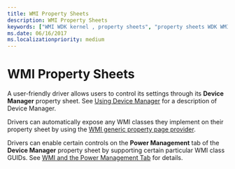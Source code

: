 ```yaml
---
title: WMI Property Sheets
description: WMI Property Sheets
keywords: ["WMI WDK kernel , property sheets", "property sheets WDK WMI", "device property sheets WDK WMI"]
ms.date: 06/16/2017
ms.localizationpriority: medium
---
```


# WMI Property Sheets





A user-friendly driver allows users to control its settings through its **Device Manager** property sheet. See [Using Device Manager](../install/using-device-manager.md) for a description of Device Manager.

Drivers can automatically expose any WMI classes they implement on their property sheet by using the [WMI generic property page provider](wmi-generic-property-page-provider.md).

Drivers can enable certain controls on the **Power Management** tab of the **Device Manager** property sheet by supporting certain particular WMI class GUIDs. See [WMI and the Power Management Tab](wmi-and-the-power-management-tab.md) for details.

 

